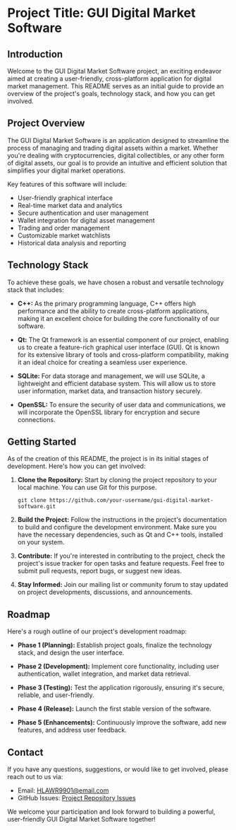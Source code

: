 # Project Title: GUI Digital Market Software

## Introduction

Welcome to the GUI Digital Market Software project, an exciting endeavor aimed at creating a user-friendly, cross-platform application for digital market management. This README serves as an initial guide to provide an overview of the project's goals, technology stack, and how you can get involved.

## Project Overview

The GUI Digital Market Software is an application designed to streamline the process of managing and trading digital assets within a market. Whether you're dealing with cryptocurrencies, digital collectibles, or any other form of digital assets, our goal is to provide an intuitive and efficient solution that simplifies your digital market operations.

Key features of this software will include:

- User-friendly graphical interface
- Real-time market data and analytics
- Secure authentication and user management
- Wallet integration for digital asset management
- Trading and order management
- Customizable market watchlists
- Historical data analysis and reporting

## Technology Stack

To achieve these goals, we have chosen a robust and versatile technology stack that includes:

- **C++:** As the primary programming language, C++ offers high performance and the ability to create cross-platform applications, making it an excellent choice for building the core functionality of our software.

- **Qt:** The Qt framework is an essential component of our project, enabling us to create a feature-rich graphical user interface (GUI). Qt is known for its extensive library of tools and cross-platform compatibility, making it an ideal choice for creating a seamless user experience.

- **SQLite:** For data storage and management, we will use SQLite, a lightweight and efficient database system. This will allow us to store user information, market data, and transaction history securely.

- **OpenSSL:** To ensure the security of user data and communications, we will incorporate the OpenSSL library for encryption and secure connections.

## Getting Started

As of the creation of this README, the project is in its initial stages of development. Here's how you can get involved:

1. **Clone the Repository:** Start by cloning the project repository to your local machine. You can use Git for this purpose.

   ```shell
   git clone https://github.com/your-username/gui-digital-market-software.git
   ```

2. **Build the Project:** Follow the instructions in the project's documentation to build and configure the development environment. Make sure you have the necessary dependencies, such as Qt and C++ tools, installed on your system.

3. **Contribute:** If you're interested in contributing to the project, check the project's issue tracker for open tasks and feature requests. Feel free to submit pull requests, report bugs, or suggest new ideas.

4. **Stay Informed:** Join our mailing list or community forum to stay updated on project developments, discussions, and announcements.

## Roadmap

Here's a rough outline of our project's development roadmap:

- **Phase 1 (Planning):** Establish project goals, finalize the technology stack, and design the user interface.

- **Phase 2 (Development):** Implement core functionality, including user authentication, wallet integration, and market data retrieval.

- **Phase 3 (Testing):** Test the application rigorously, ensuring it's secure, reliable, and user-friendly.

- **Phase 4 (Release):** Launch the first stable version of the software.

- **Phase 5 (Enhancements):** Continuously improve the software, add new features, and address user feedback.

## Contact

If you have any questions, suggestions, or would like to get involved, please reach out to us via:

- Email: HLAWR9901@email.com
- GitHub Issues: [Project Repository Issues](https://github.com/HLAWR9901/c-plus-plus-GUI/issues)

We welcome your participation and look forward to building a powerful, user-friendly GUI Digital Market Software together!
